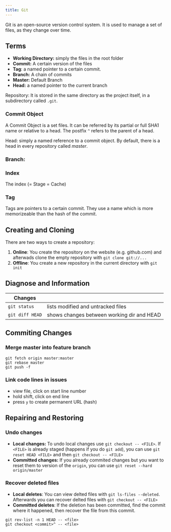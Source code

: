 ```yaml
---
title: Git
---
```


Git is an open-source version control system.
It is used to manage a set of files, as they change over time. 


## Terms

* **Working Directory:** simply the files in the root folder
* **Commit:** A certain version of the files
* **Tag**: a named pointer to a certain commit.
* **Branch:** A chain of commits 
* **Master:** Default Branch
* **Head:** a named pointer to the current branch

Repository: 
It is stored in the same directory as the project itself, in a subdirectory called `.git`.




### Commit Object
A Commit Object is a set files. 
It can be referred by its partial or full SHA1 name or relative to a head. The postfix `^` refers to the parent of a head.


Head: simply a named reference to a commit object. By default, there is a head in every repository called *master*.


### Branch:

### Index
The index (= Stage = Cache) 

### Tag
Tags are pointers to a certain commit. They use a name which is more memorizeable than the hash of the commit.






## Creating and Cloning
There are two ways to create a repository:

1. **Online**: You create the repository on the website (e.g. github.com) and afterwads clone the empty repository with `git clone git://...` 
1. **Offline**: You create a new repository in the current directory with  `git init`



## Diagnose and Information

| Changes | |
|---|---|
| `git status` | lists modified and untracked files |
| `git diff HEAD` | shows changes between working dir and HEAD |





## Commiting Changes

### Merge master into feature branch
```
git fetch origin master:master
git rebase master
git push -f
```

### Link code lines in issues
* view file, click on start line number 
* hold shift, click on end line
* press `y` to create permanent URL (hash)






## Repairing and Restoring


### Undo changes

* **Local changes:** To undo local changes use `git checkout -- <FILE>`. If `<FILE>` is already staged (happens if you do `git add`), you can use `git reset HEAD <FILE>` and then `git checkout -- <FILE>`
* **Committed changes:** If you already commited changes but you want to reset them to version of the `origin`, you can use `git reset --hard origin/master`


### Recover deleted files

* **Local deletes**: You can view delted files with `git ls-files --deleted`. Afterwards you can recover delted files with `git checkout -- <FILE>`
* **Committed deletes**: If the deletion has been committed, find the commit where it happened, then recover the file from this commit.
```
git rev-list -n 1 HEAD -- <file>
git checkout <commit>^ -- <file>
```





